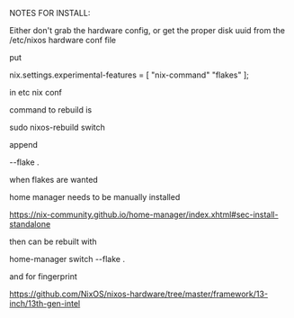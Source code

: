NOTES FOR INSTALL:

Either don't grab the hardware config, or get the proper disk uuid from the /etc/nixos hardware conf file



put 

  nix.settings.experimental-features = [ "nix-command" "flakes" ];
  
in etc nix conf



command to rebuild is 

  sudo nixos-rebuild switch 
  
append

  --flake .
  
when flakes are wanted



home manager needs to be manually installed

  https://nix-community.github.io/home-manager/index.xhtml#sec-install-standalone
  
then can be rebuilt with 

  home-manager switch --flake .

  

and for fingerprint

  https://github.com/NixOS/nixos-hardware/tree/master/framework/13-inch/13th-gen-intel
